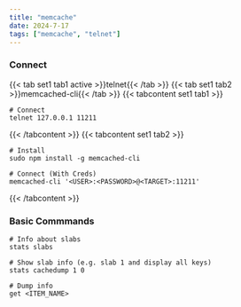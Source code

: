 ```yaml
---
title: "memcache"
date: 2024-7-17
tags: ["memcache", "telnet"]
---
```


### Connect

{{< tab set1 tab1 active >}}telnet{{< /tab >}}
{{< tab set1 tab2 >}}memcached-cli{{< /tab >}}
{{< tabcontent set1 tab1 >}}

```console
# Connect
telnet 127.0.0.1 11211
```

{{< /tabcontent >}}
{{< tabcontent set1 tab2 >}}

```console
# Install
sudo npm install -g memcached-cli
```

```console
# Connect (With Creds)
memcached-cli '<USER>:<PASSWORD>@<TARGET>:11211'
```

{{< /tabcontent >}}

### Basic Commmands

```console
# Info about slabs
stats slabs
```

```console
# Show slab info (e.g. slab 1 and display all keys)
stats cachedump 1 0
```

```console
# Dump info
get <ITEM_NAME>
```
